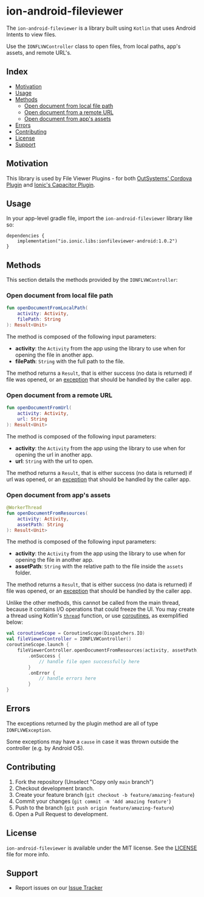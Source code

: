 # ion-android-fileviewer

The `ion-android-fileviewer` is a library built using `Kotlin` that uses Android Intents to view files.

Use the `IONFLVWController` class to open files, from local paths, app's assets, and remote URL's.


## Index

- [Motivation](#motivation)
- [Usage](#usage)
- [Methods](#methods)
    - [Open document from local file path](#open-document-from-local-file-path)
    - [Open document from a remote URL](#open-document-from-a-remote-url)
    - [Open document from app's assets](#open-document-from-apps-assets)
- [Errors](#errors)
- [Contributing](#contributing)
- [License](#license)
- [Support](#support)

## Motivation

This library is used by File Viewer Plugins - for both [OutSystems' Cordova Plugin](https://github.com/ionic-team/cordova-outsystems-file-viewer) and [Ionic's Capacitor Plugin](https://github.com/ionic-team/capacitor-file-viewer).

## Usage

In your app-level gradle file, import the `ion-android-fileviewer` library like so:

```
dependencies {
    implementation("io.ionic.libs:ionfileviewer-android:1.0.2")
}
```

## Methods

This section details the methods provided by the `IONFLVWController`:

### Open document from local file path

```kotlin
fun openDocumentFromLocalPath(
    activity: Activity,
    filePath: String
): Result<Unit>
```

The method is composed of the following input parameters:
- **activity**: the `Activity` from the app using the library to use when for opening the file in another app.
- **filePath**: `String` with the full path to the file.

The method returns a `Result`, that is either success (no data is returned) if file was opened, or an [exception](#errors) that should be handled by the caller app.

### Open document from a remote URL

```kotlin
fun openDocumentFromUrl(
    activity: Activity,
    url: String
): Result<Unit>
```

The method is composed of the following input parameters:
- **activity**: the `Activity` from the app using the library to use when for opening the url in another app.
- **url**: `String` with the url to open.

The method returns a `Result`, that is either success (no data is returned) if url was opened, or an [exception](#errors) that should be handled by the caller app.


### Open document from app's assets

```kotlin
@WorkerThread
fun openDocumentFromResources(
    activity: Activity,
    assetPath: String
): Result<Unit>
```

The method is composed of the following input parameters:
- **activity**: the `Activity` from the app using the library to use when for opening the file in another app.
- **assetPath**: `String` with the relative path to the file inside the `assets` folder.

The method returns a `Result`, that is either success (no data is returned) if file was opened, or an [exception](#errors) that should be handled by the caller app.

Unlike the other methods, this cannot be called from the main thread, because it contains I/O operations that could freeze the UI.
You may create a thread using Kotlin's [`thread`](https://kotlinlang.org/api/core/kotlin-stdlib/kotlin.concurrent/thread.html) function, or use [coroutines](https://kotlinlang.org/docs/coroutines-overview.html), as exemplified below:

```kotlin
val coroutineScope = CoroutineScope(Dispatchers.IO)
val fileViewerController = IONFLVWController()
coroutineScope.launch {
    fileViewerController.openDocumentFromResources(activity, assetPath)
        .onSuccess {
            // handle file open successfully here
        }
        .onError {
            // handle errors here
        }
}
```

## Errors

The exceptions returned by the plugin method are all of type `IONFLVWException`.

Some exceptions may have a `cause` in case it was thrown outside the controller (e.g. by Android OS).

## Contributing

1. Fork the repository (Unselect "Copy only `main` branch")
2. Checkout development branch.
3. Create your feature branch (`git checkout -b feature/amazing-feature`)
4. Commit your changes (`git commit -m 'Add amazing feature'`)
5. Push to the branch (`git push origin feature/amazing-feature`)
6. Open a Pull Request to development.

## License

`ion-android-fileviewer` is available under the MIT license. See the [LICENSE](LICENSE) file for more info.

## Support

- Report issues on our [Issue Tracker](https://github.com/ionic-team/ion-android-fileviewer/issues)